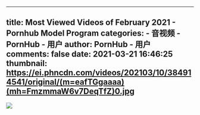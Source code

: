 
---
title: Most Viewed Videos of February 2021 - Pornhub Model Program
categories: 
    - 音视频
    - PornHub - 用户
author: PornHub - 用户
comments: false
date: 2021-03-21 16:46:25
thumbnail: https://ei.phncdn.com/videos/202103/10/384914541/original/(m=eafTGgaaaa)(mh=FmzmmaW6v7DeqTfZ)0.jpg
---

<div>   
<img src="https://ei.phncdn.com/videos/202103/10/384914541/original/(m=eafTGgaaaa)(mh=FmzmmaW6v7DeqTfZ)0.jpg" referrerpolicy="no-referrer">  
</div>
            